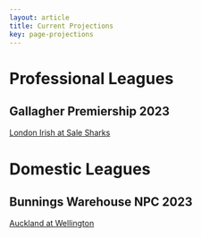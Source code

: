 ```yaml
---  
layout: article  
title: Current Projections  
key: page-projections  
---
```

# Professional Leagues

## Gallagher Premiership 2023


[London Irish at Sale Sharks](projections//2022-10-14-SaleSharks-LondonIrish)
# Domestic Leagues

## Bunnings Warehouse NPC 2023


[Auckland at Wellington](projections//2022-10-14-Wellington-Auckland)